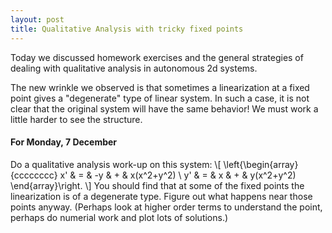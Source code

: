 ```yaml
---
layout: post
title: Qualitative Analysis with tricky fixed points
---
```


Today we discussed homework exercises and the general strategies of dealing with
qualitative analysis in autonomous 2d systems.

The new wrinkle we observed is that sometimes a linearization at a fixed
point gives a "degenerate" type of linear system. In such a case, it is not clear
that the original system will have the same behavior! We must work a little harder
to see the structure.

#### For Monday, 7 December

Do a qualitative analysis work-up on this system:
\\[
\left\{\begin{array}{cccccccc}
x' & = & -y & + & x(x^2+y^2) \\
y' & = & x  & + & y(x^2+y^2)
\end{array}\right.
\\]
You should find that at some of the fixed points the linearization is of a
degenerate type. Figure out what happens near those points anyway.
(Perhaps look at higher order terms to understand the point, perhaps do
  numerial work and plot lots of solutions.)
